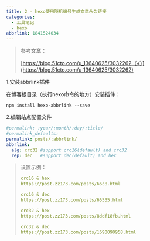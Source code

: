 ```yaml
---
title: 2 - hexo使用随机编号生成文章永久链接
categories:
  - 工具笔记
  - hexo
abbrlink: 1841524034
---
```


> 参考文章：
>
> [https://blog.51cto.com/u_13640625/3032262（√）](https://blog.51cto.com/u_13640625/3032262)

1.安装abbrlink插件

在博客根目录（执行hexo命令的地方）安装插件：

```shell
npm install hexo-abbrlink --save
```

2.编辑站点配置文件

```yaml
#permalink: :year/:month/:day/:title/
#permalink_defaults:
permalink: posts/:abbrlink/
abbrlink:
  alg: crc32 #support crc16(default) and crc32
  rep: dec   #support dec(default) and hex
```

> 设置示例：
>
> ```yaml
> crc16 & hex
> https://post.zz173.com/posts/66c8.html
> 
> crc16 & dec
> https://post.zz173.com/posts/65535.html
> 
> crc32 & hex
> https://post.zz173.com/posts/8ddf18fb.html
> 
> crc32 & dec
> https://post.zz173.com/posts/1690090958.html
> ```
>
> 